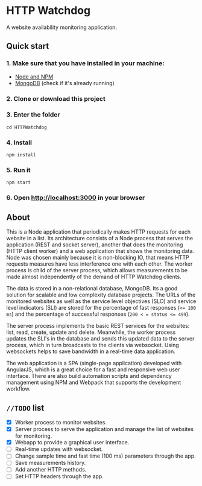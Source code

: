# HTTP Watchdog
A website availability monitoring application.

## Quick start

### 1. Make sure that you have installed in your machine:
 * [Node and NPM](https://nodejs.org/en/)
 * [MongoDB](https://docs.mongodb.com/manual/installation/) (check if it's already running)

### 2. Clone or download this project

### 3. Enter the folder

```
cd HTTPWatchdog
```

### 4. Install

```
npm install
```

### 5. Run it

```
npm start
```

### 6. Open [http://localhost:3000](http://localhost:3000) in your browser

## About

This is a Node application that periodically makes HTTP requests for each website in a list. Its architecture consists of a Node process that serves the application (REST and socket server), another that does the monitoring (HTTP client worker) and a web application that shows the monitoring data. Node was chosen mainly because it is non-blocking IO, that means HTTP requests measures have less interference one with each other. The worker process is child of the server process, which allows measurements to be made almost independently of the demand of HTTP Watchdog clients.

The data is stored in a non-relational database, MongoDB. Its a good solution for scalable and low complexity database projects. The URLs of the monitored websites as well as the service level objectives (SLO) and service level indicators (SLI) are stored for the percentage of fast responses (`<= 100 ms`) and the percentage of successful responses (`200 < = status <= 499`).

The server process implements the basic REST services for the websites: list, read, create, update and delete. Meanwhile, the worker process updates the SLI's in the database and sends this updated data to the server process, which in turn broadcasts to the clients via websocket. Using websockets helps to save bandwidth in a real-time data application.

The web application is a SPA (single-page application) developed with AngularJS, which is a great choice for a fast and responsive web user interface. There are also build automation scripts and dependency management using NPM and Webpack that supports the development workflow.

## `//TODO` list

- [X] Worker process to monitor websites.
- [X] Server process to serve the application and manage the list of websites for monitoring.
- [X] Webapp to provide a graphical user interface.
- [ ] Real-time updates with websocket.
- [ ] Change sample time and fast time (100 ms) parameters through the app.
- [ ] Save measurements history.
- [ ] Add another HTTP methods.
- [ ] Set HTTP headers through the app.
